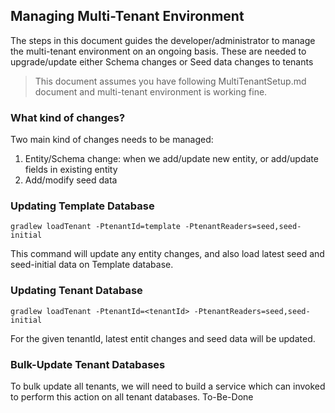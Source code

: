 

## Managing Multi-Tenant Environment

The steps in this document guides the developer/administrator to manage the multi-tenant environment on an ongoing basis. These are needed to upgrade/update either Schema changes or Seed data changes to tenants
> This document assumes you have following MultiTenantSetup.md document and multi-tenant environment is working fine.

### What kind of changes?

Two main kind of changes needs to be managed:
1. Entity/Schema change: when we add/update new entity, or add/update fields in existing entity
2. Add/modify seed data

### Updating Template Database

~~~
gradlew loadTenant -PtenantId=template -PtenantReaders=seed,seed-initial
~~~
This command will update any entity changes, and also load latest seed and seed-initial data on Template database.


### Updating Tenant Database


~~~
gradlew loadTenant -PtenantId=<tenantId> -PtenantReaders=seed,seed-initial
~~~
For the given tenantId, latest entit changes and seed data will be updated.

### Bulk-Update Tenant Databases

To bulk update all tenants, we will need to build a service which can invoked to perform this action on all tenant databases.
To-Be-Done
